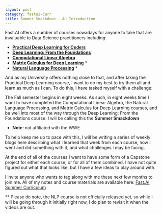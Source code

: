 ```yaml
---
layout: post
category: fastai-curr
title: Summer Smackdown - An Introduction
---
```


Fast.AI offers a number of courses nowadays for anyone to take that are invaluable to Data Science practitioners including: 
* [**Practical Deep Learning for Coders**](https://course.fast.ai/#)
* [**Deep Learning: From the Foundations**](https://course.fast.ai/part2)
* [**Computational Linear Algebra**](https://github.com/fastai/numerical-linear-algebra)
* [**Matrix Calculus for Deep Learning**](https://explained.ai/matrix-calculus/index.html) *
* [**Natural Language Processing**](https://github.com/fastai/course-nlp) *

And as my University offers nothing close to that, and after taking the Practical Deep Learning course, I want to do my best to try them all and learn as much as I can. To do this, I have tasked myself with a challenge:

The Fall semester begins in eight weeks. As such, in eight weeks time I want to have completed the Computational Linear Algebra, the Natural Language Processing, and Matrix Calculus for Deep Learning courses, and be well into most of the way through the Deep Learning: From the Foundations course. I will be calling this the **Summer Smackdown** 

* **Note**: not affiliated with the WWE

To help keep me up to pace with this, I will be writing a series of weekly blogs here describing what I learned that week from each course, how I went and did something with it, and what challenges I may be facing. 

At the end of all of the courses I want to have some form of a Capstone project for either each course, or for all of them combined. I have not quite figured out what that looks like, but I have a few ideas to play around with.


I invite anyone who wants to tag along with me these next few months to join me. All of my notes and course materials are available here: [Fast.AI Summer Curriculum](https://github.com/muellerzr/Fast.AI-Summer-Curriculum)

** Please do note, the NLP course is not officially released yet, so while I will be going through it initially right now, I do plan to revisit it when the videos are out.